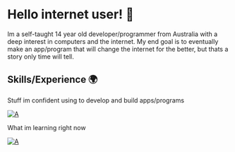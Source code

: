 # Hello internet user! 👋
Im a self-taught 14 year old developer/programmer from Australia with a deep interest in computers and the internet. My end goal is to eventually make an app/program that will change the internet for the better, but thats a story only time will tell.

## Skills/Experience 🌍

Stuff im confident using to develop and build apps/programs

[![A](https://skillicons.dev/icons?i=linux,docker,github,git,nginx,cloudflare,markdown,python,mongo,discord)](https://skillicons.dev)

What im learning right now

[![A](https://skillicons.dev/icons?i=html,css,js)](https://skillicons.dev)


<!--
**Atomic2ds/atomic2ds** is a ✨ _special_ ✨ repository because its `README.md` (this file) appears on your GitHub profile.

Here are some ideas to get you started:

- 🔭 I’m currently working on ...
- 🌱 I’m currently learning ...
- 👯 I’m looking to collaborate on ...
- 🤔 I’m looking for help with ...
- 💬 Ask me about ...
- 📫 How to reach me: ...
- 😄 Pronouns: ...
- ⚡ Fun fact: ...
-->
